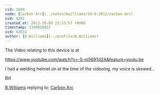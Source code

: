 ```yaml
---
cid: 1604
node: [Carbon Arc](../notes/bwilliams/10-9-2012/carbon-arc)
nid: 4291
created_at: 2012-10-09 23:53:57 +0000
timestamp: 1349826837
uid: 42631
author: [B.Williams](../profile/B.Williams)
---
```


The Video relating to this device is at 

https://www.youtube.com/watch?v=-S-m569Td2A&feature=youtu.be

I had a welding helmet on at the time of the videoing, my voice is skewed...

Bill

[B.Williams](../profile/B.Williams) replying to: [Carbon Arc](../notes/bwilliams/10-9-2012/carbon-arc)


